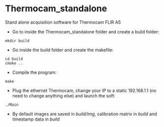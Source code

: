 Thermocam_standalone
====================

Stand alone acquisition software for Thermocam FLIR A5

- Go to inside the Thermocam_standalone folder and create a build folder:
```
mkdir build
```

- Go inside the build folder and create the makefile:
```
cd build
cmake ..
```

- Compile the program:
```
make
```

- Plug the ethernet Thermocam, change your IP to a static 192.168.1.1 (no need to change anything else) and launch the soft:
```
./Main
```

- By default images are saved in *build/img*, calibration matrix in *build* and timestamp data in *build*
